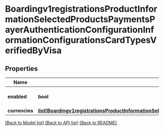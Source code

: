 # Boardingv1registrationsProductInformationSelectedProductsPaymentsPayerAuthenticationConfigurationInformationConfigurationsCardTypesVerifiedByVisa

## Properties
Name | Type | Description | Notes
------------ | ------------- | ------------- | -------------
**enabled** | **bool** |  | [optional] [default to True]
**currencies** | [**list[Boardingv1registrationsProductInformationSelectedProductsPaymentsPayerAuthenticationConfigurationInformationConfigurationsCardTypesVerifiedByVisaCurrencies]**](Boardingv1registrationsProductInformationSelectedProductsPaymentsPayerAuthenticationConfigurationInformationConfigurationsCardTypesVerifiedByVisaCurrencies.md) |  | [optional] 

[[Back to Model list]](../README.md#documentation-for-models) [[Back to API list]](../README.md#documentation-for-api-endpoints) [[Back to README]](../README.md)


